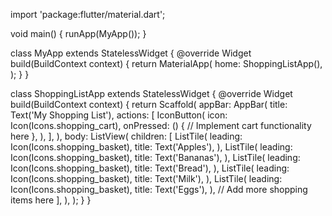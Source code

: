 import 'package:flutter/material.dart';

void main() {
  runApp(MyApp());
}

class MyApp extends StatelessWidget {
  @override
  Widget build(BuildContext context) {
    return MaterialApp(
      home: ShoppingListApp(),
    );
  }
}

class ShoppingListApp extends StatelessWidget {
  @override
  Widget build(BuildContext context) {
    return Scaffold(
      appBar: AppBar(
        title: Text('My Shopping List'),
        actions: [
          IconButton(
            icon: Icon(Icons.shopping_cart),
            onPressed: () {
              // Implement cart functionality here
            },
          ),
        ],
      ),
      body: ListView(
        children: [
          ListTile(
            leading: Icon(Icons.shopping_basket),
            title: Text('Apples'),
          ),
          ListTile(
            leading: Icon(Icons.shopping_basket),
            title: Text('Bananas'),
          ),
          ListTile(
            leading: Icon(Icons.shopping_basket),
            title: Text('Bread'),
          ),
          ListTile(
            leading: Icon(Icons.shopping_basket),
            title: Text('Milk'),
          ),
          ListTile(
            leading: Icon(Icons.shopping_basket),
            title: Text('Eggs'),
          ),
          // Add more shopping items here
        ],
      ),
    );
  }
}

